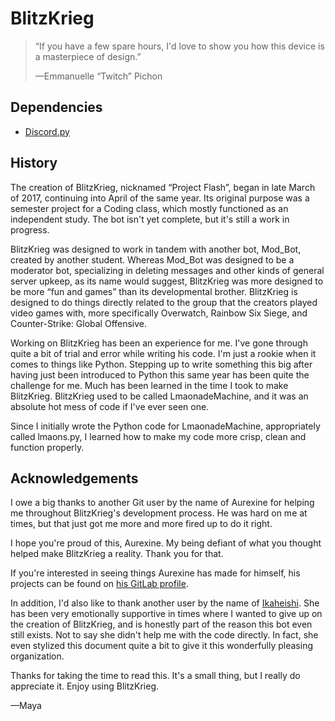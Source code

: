 BlitzKrieg
====================

> “If you have a few spare hours, I'd love to show you how this device is a masterpiece of design.”
>
> —Emmanuelle “Twitch” Pichon




Dependencies
--------------------

* [Discord.py](https://github.com/Rapptz/discord.py)


History
--------------------

The creation of BlitzKrieg, nicknamed “Project Flash”, began in late March of 2017, continuing into April of the same year. Its original purpose was a semester project for a Coding class, which mostly functioned as an independent study. The bot isn't yet complete, but it's still a work in progress.

BlitzKrieg was designed to work in tandem with another bot, Mod_Bot, created by another student.
Whereas Mod_Bot was designed to be a moderator bot, specializing in deleting messages and other kinds of general server upkeep, as its name would suggest, BlitzKrieg was more designed to be more “fun and games” than its developmental brother. BlitzKrieg is designed to do things directly related to the group that the creators played video games with, more specifically Overwatch, Rainbow Six Siege, and Counter-Strike: Global Offensive.

Working on BlitzKrieg has been an experience for me. I've gone through quite a bit of trial and error while writing his code. I'm just a rookie when it comes to things like Python. Stepping up to write something this big after having just been introduced to Python this same year has been quite the challenge for me. Much has been learned in the time I took to make BlitzKrieg. BlitzKrieg used to be called LmaonadeMachine, and it was an absolute hot mess of code if I've ever seen one.

Since I initially wrote the Python code for LmaonadeMachine, appropriately called lmaons.py, I learned how to make my code more crisp, clean and function properly.


Acknowledgements
--------------------
I owe a big thanks to another Git user by the name of Aurexine for helping me throughout BlitzKrieg's development process. He was hard on me at times, but that just got me more and more fired up to do it right.

I hope you're proud of this, Aurexine. My being defiant of what you thought helped make BlitzKrieg a reality. Thank you for that.

If you're interested in seeing things Aurexine has made for himself, his projects can be found on [his GitLab profile](https://gitlab.com/Aurexine).

In addition, I'd also like to thank another user by the name of [Ikaheishi](http://ikaheishi.net). She has been very emotionally supportive in times where I wanted to give up on the creation of BlitzKrieg, and is honestly part of the reason this bot even still exists. Not to say she didn't help me with the code directly. In fact, she even stylized this document quite a bit to give it this wonderfully pleasing organization.

Thanks for taking the time to read this. It's a small thing, but I really do appreciate it. Enjoy using BlitzKrieg.

—Maya
